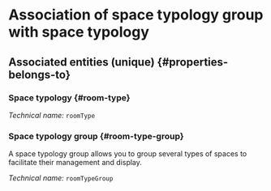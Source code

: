 # Association of space typology group with space typology
<!--- THIS FILE IS GENERATED PLEASE DO NOT EDIT IT DIRECTLY --->



<OH code="roomTypeGroupToRoomType"/>







## Associated entities (unique) {#properties-belongs-to}

### Space typology {#room-type}



*Technical name:* ```roomType```
<PH code="roomTypeGroupToRoomType:roomType"/>

### Space typology group {#room-type-group}

A space typology group allows you to group several types of spaces to facilitate their management and display.

*Technical name:* ```roomTypeGroup```
<PH code="roomTypeGroupToRoomType:roomTypeGroup"/>





